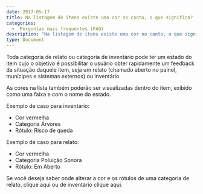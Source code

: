 ```yaml
---
date: 2017-05-17
title: Na listagem de itens existe uma cor no canto, o que significa?
categories:
  -  Perguntas mais frequentes (FAQ)
description: "Na listagem de itens existe uma cor no canto, o que significa?"
type: Document
---
```


Toda categoria de relato ou categoria de inventário pode ter um estado do item cujo o objetivo é possibilitar o usuário obter rapidamente um feedback da situação daquele item, seja um relato (chamado aberto no painel, munícipes e sistemas externos) ou inventário.

As cores na lista também poderão ser visualizadas dentro do item, exibido como uma faixa e com o nome do estado.

Exemplo de caso para inventário:

- Cor vermelha
- Categoria Árvores
- Rótulo: Risco de queda

Exemplo de caso para relato:

- Cor vermelha
- Categoria Poluição Sonora
- Rótulo: Em Aberto
<!-- TODO - add links here -->
Se você deseja saber onde alterar a cor e os rótulos de uma categoria de relato, clique aqui ou de inventário clique aqui.
